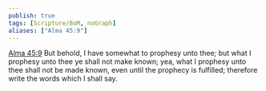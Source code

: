 ```yaml
---
publish: true
tags: [Scripture/BoM, noGraph]
aliases: ["Alma 45:9"]
---
```

[Alma 45:9](https://churchofjesuschrist.org/study/scriptures/bofm/alma/45?lang=eng&id=p9#p9) But behold, I have somewhat to prophesy unto thee; but what I prophesy unto thee ye shall not make known; yea, what I prophesy unto thee shall not be made known, even until the prophecy is fulfilled; therefore write the words which I shall say.
